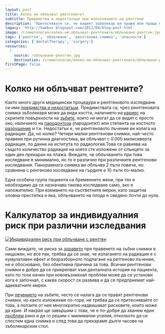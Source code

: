 ```yaml
---
layout: post
title: Колко ни облъчват рентгените?
subtitle: Предимства и недостатъци при използването на рентгени
description: 'Притеснявате се, че вашият зъболекар ви прави или праща на много рентгенови изследвания и логично идва въпросът „Какви рискове носи това?”. В тази статия ще изясним при какви ситуации трябва да се прави такова изследване, защо и какъв е реалният риск за вашето здраве.'
legacy: 'http://kambov.blogspot.com/2012/09/blog-post.html'
image: /стоматология/колко-ни-облъчват-рентгените/облъчване-рентген.jpg
tags: ['рентген', 'облъчване', 'рентгенова снимка', 'опасности']
categories: ['dentalTherapy', 'surgery']
resources:
  -
    source: /облъчване-рентген.jpg
    destination: /стоматология/колко-ни-облъчват-рентгените/облъчване-рентген.jpg
firstPage: false
---
```

# Колко ни облъчват рентгените?

Както много други медицински процедури и рентгеновото изследване си има [предимства и недостатъци](../стоматология/избелване-на-зъби-в-домашни-условия.html "Предимства и недостатъци при избелването на зъби"). Предимствата са, чрез рентгеновата снимка зъболекаря може да види костта, наличието на [кариес](../стоматология/малък-кариес.html "Лечение на малък кариес") на скритите повърхности на [зъбите](../стоматология/опасности-при-умъртяване-на-зъб-с-арсен.html "Опасности при умъртвяването на зъбите с арсен"), които не могат да се видят с просто око, наличието на [пародонтоза](../стоматология/как-да-се-справим-с-пародонтозата.html "Как да се справим с пародонтозата") (пародонтит) или степента на костното [разрушение](../стоматология/счупен-зъб.html "Възстановяване на разрушен или счупен зъб") и т.н. Недостатък е, че рентгеновото лъчение ви излага на радиация. Да, но колко? Четири малки рентгенови снимки, най-често правени при рутинна диагностика, ви облъчват с 0.005 милисиверта радиация, по данни на иститута по радиология.Това се равнява на същото количество радиация на която сте изложени от слънцето за един ден прекаран на плажа. Виждате, че облъчването при това изследване е минимално, но то е различно при различните рентгенови изследвания. Панорамната снимка ви облъчва 2 пъти повече, но сравнена с ренгеново изследване на гърдите е 10 пъти по-малко.

Една особена група пациенти са бременните жени, при тях е необходимо да се назначава такова изследване само, ако е наложително. При вземането на съответните мерки, като защитна оловна престилка и яка, облъчването на плода е сведено почти до нула.

# Kалкулатор за индивидуалния риск при различни изследвания

[![Индивидуален риск при облъчване с рентген](колко-ни-облъчват-рентгените/облъчване-рентген.jpg)](http://www.xrayrisk.com/calculator/calculator-normal-studies.php?del=1&did=132050)

Сами виждате, че риска за [здравето](../стоматология/грижа-за-зъбите.html "Цялостна грижа за здравето на зъбите") при правенето на зъбни снимки е нищожен, но все пак, трябва да се знае, че излагането на радиация е с кумулативен ефект и безразборното подлагане на ретгеново лъчение, не е обосновано, без обективна причина за това. Всички рентгенови снимки е добре да се прикрепват към денталната история на пациента, като по този начин при нововъзникнал проблем може да се установи кога е започнал, с каква скорост се развива и да се предприемат най-адекватните мерки.

При [лечението](../зъболекар/услуги/лечение-на-коренови-канали.html "Лечение на коренови") на зъбите, често се налага да се правят рентгенови снимки, но както изложихме по-горе, не трябва да се притеснявайте от това, а ползите от нея многократно надвишават рисковете, които може да крие. И накрая ще завършим с това, че е по-добре да хванем един [проблем](../стоматология/стискане-или-скърцане-на-зъби.html "Проблеми при стискане и скърцане със зъби") рано и да го решим с минимални усилия, отколкото да си спестим една снимка и след това да прекараме дълги часове на зъболекарския стол.
